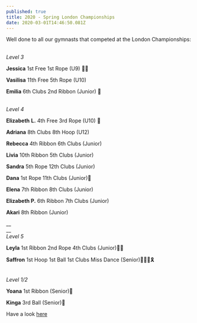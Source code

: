 ```yaml
---
published: true
title: 2020 - Spring London Championships
date: 2020-03-01T14:46:50.081Z
---
```

Well done to all our gymnasts that competed at the London Championships:

\
_Level 3_

**Jessica** 1st Free 1st Rope (U9) 🥇🥇

**Vasilisa** 11th Free 5th Rope (U10)

**Emilia** 6th Clubs 2nd Ribbon (Junior) 🥈

\
_Level 4_

**Elizabeth** **L.** 4th Free 3rd Rope (U10) 🥉

**Adriana** 8th Clubs 8th Hoop (U12)

**Rebecca** 4th Ribbon 6th Clubs (Junior)

**Livia** 10th Ribbon 5th Clubs (Junior)

**Sandra** 5th Rope 12th Clubs (Junior)

**Dana** 1st Rope 11th Clubs (Junior)🥇

**Elena** 7th Ribbon 8th Clubs (Junior)

**Elizabeth P.** 6th Ribbon 7th Clubs (Junior)

**Akari** 8th Ribbon (Junior)

__\
__\
_Level 5_

**Leyla** 1st Ribbon 2nd Rope 4th Clubs (Junior)🥇🥈

**Saffron** 1st Hoop 1st Ball 1st Clubs Miss Dance (Senior)🥇🥇🥇🎗

\
_Level 1/2_ 

**Yoana** 1st Ribbon (Senior)🥇

**Kinga** 3rd Ball (Senior)🥉

Have a look [here](https://www.instagram.com/stories/highlights/18053733583223995/?hl=en)
